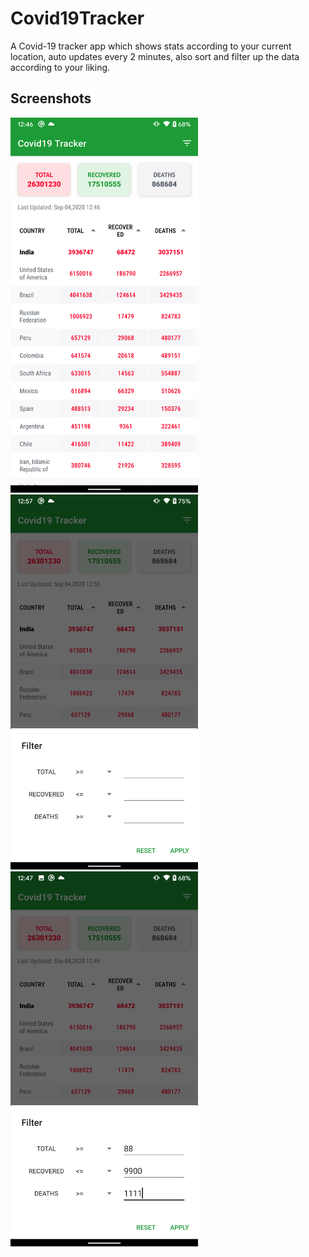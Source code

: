 # Covid19Tracker
A Covid-19 tracker app which shows stats according to your current location, auto updates every 2 minutes, also sort and filter up the data according to your liking.

## Screenshots
<img src="https://github.com/iamarjun/Covid19Tracker/blob/master/screenshots/Screenshot_20200904-124641.png" width="300" >
<img src="https://github.com/iamarjun/Covid19Tracker/blob/master/screenshots/Screenshot_20200904-125730.png" width="300" >
<img src="https://github.com/iamarjun/Covid19Tracker/blob/master/screenshots/Screenshot_20200904-124719.png" width="300" >
